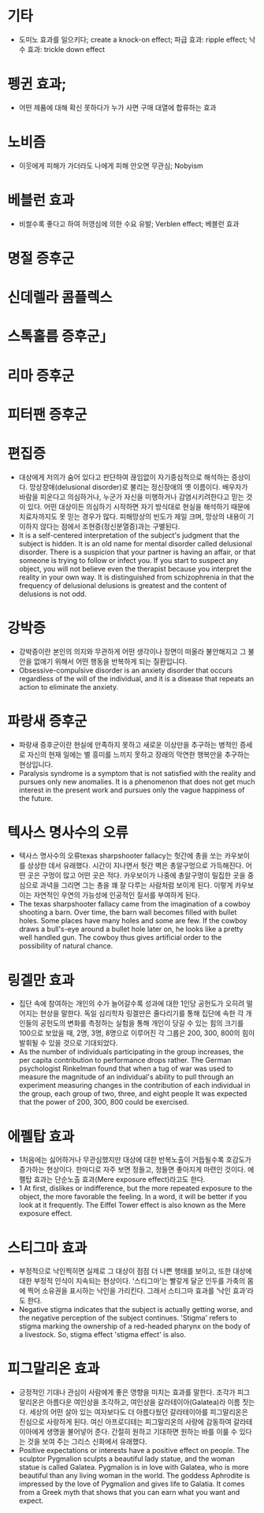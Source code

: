 # 기타
* 도미노 효과를 일으키다; create a knock-on effect; 파급 효과: ripple effect; 낙수 효과: trickle down effect

# 펭귄 효과;
* 어떤 제품에 대해 확신 못하다가 누가 사면 구매 대열에 합류하는 효과

# 노비즘
* 이웃에게 피해가 가더라도 나에게 피해 안오면 무관심; Nobyism

# 베블런 효과
* 비쌀수록 좋다고 하여 허영심에 의한 수요 유발; Verblen effect; 베블런 효과

# 명절 증후군

# 신데렐라 콤플렉스

# 스톡홀름 증후군」 

# 리마 증후군

# 피터팬 증후군

# 편집증
* 대상에게 저의가 숨어 있다고 판단하여 끊임없이 자기중심적으로 해석하는 증상이다.
망상장애(delusional disorder)로 불리는 정신장애의 옛 이름이다. 배우자가 바람을 피운다고 의심하거나, 누군가 자신을 미행하거나 감염시키려한다고 믿는 것이 있다. 어떤 대상이든 의심하기 시작하면 자기 방식대로 현실을 해석하기 때문에 치료자까지도 못 믿는 경우가 많다.
피해망상의 빈도가 제일 크며, 망상의 내용이 기이하지 않다는 점에서 조현증(정신분열증)과는 구별된다.
* It is a self-centered interpretation of the subject's judgment that the subject is hidden.
It is an old name for mental disorder called delusional disorder. There is a suspicion that your partner is having an affair, or that someone is trying to follow or infect you. If you start to suspect any object, you will not believe even the therapist because you interpret the reality in your own way.
It is distinguished from schizophrenia in that the frequency of delusional delusions is greatest and the content of delusions is not odd.

# 강박증
* 강박증이란 본인의 의지와 무관하게 어떤 생각이나 장면이 떠올라 불안해지고 그 불안을 없애기 위해서 어떤 행동을 반복하게 되는 질환입니다. 
* Obsessive-compulsive disorder is an anxiety disorder that occurs regardless of the will of the individual, and it is a disease that repeats an action to eliminate the anxiety.

# 파랑새 증후군
* 파랑새 증후군이란 현실에 만족하지 못하고 새로운 이상만을 추구하는 병적인 증세로 자신의 현재 일에는 별 흥미를 느끼지 못하고 장래의 막연한 행복만을 추구하는 현상입니다. 
* Paralysis syndrome is a symptom that is not satisfied with the reality and pursues only new anomalies. It is a phenomenon that does not get much interest in the present work and pursues only the vague happiness of the future.

# 텍사스 명사수의 오류
* 텍사스 명사수의 오류texas sharpshooter fallacy는 헛간에 총을 쏘는 카우보이를 상상한 데서 유래했다.
시간이 지나면서 헛간 벽은 총알구멍으로 가득해진다. 어떤 곳은 구멍이 많고 어떤 곳은 적다.
카우보이가 나중에 총알구멍이 밀집한 곳을 중심으로 과녁을 그리면 그는 총을 꽤 잘 다루는 사람처럼 보이게 된다. 이렇게 카우보이는 자연적인 우연의 가능성에 인공적인 질서를 부여하게 된다.
* The texas sharpshooter fallacy came from the imagination of a cowboy shooting a barn.
Over time, the barn wall becomes filled with bullet holes. Some places have many holes and some are few. If the cowboy draws a bull's-eye around a bullet hole later on, he looks like a pretty well handled gun. The cowboy thus gives artificial order to the possibility of natural chance.

# 링겔만 효과
* 집단 속에 참여하는 개인의 수가 늘어갈수록 성과에 대한 1인당 공헌도가 오히려 떨어지는 현상을 말한다. 독일 심리학자 링겔만은 줄다리기를 통해 집단에 속한 각 개인들의 공헌도의 변화를 측정하는 실험을 통해 개인이 당길 수 있는 힘의 크기를 100으로 보았을 때, 2명, 3명, 8명으로 이루어진 각 그룹은 200, 300, 800의 힘이 발휘될 수 있을 것으로 기대되었다.
* As the number of individuals participating in the group increases, the per capita contribution to performance drops rather. The German psychologist Rinkelman found that when a tug of war was used to measure the magnitude of an individual's ability to pull through an experiment measuring changes in the contribution of each individual in the group, each group of two, three, and eight people It was expected that the power of 200, 300, 800 could be exercised.

# 에펠탑 효과
* 1처음에는 싫어하거나 무관심했지만 대상에 대한 반복노출이 거듭될수록 호감도가 증가하는 현상이다.
한마디로 자주 보면 정들고, 정들면 좋아지게 마련인 것이다. 에펠탑 효과는 단순노출 효과(Mere exposure effect)라고도 한다.
* 1 At first, dislikes or indifference, but the more repeated exposure to the object, the more favorable the feeling.
In a word, it will be better if you look at it frequently. The Eiffel Tower effect is also known as the Mere exposure effect.

# 스티그마 효과
* 부정적으로 낙인찍히면 실제로 그 대상이 점점 더 나쁜 행태를 보이고, 또한 대상에 대한 부정적 인식이 지속되는 현상이다. ‘스티그마’는 빨갛게 달군 인두를 가축의 몸에 찍어 소유권을 표시하는 낙인을 가리킨다. 그래서 스티그마 효과를 ‘낙인 효과’라도 한다.
* Negative stigma indicates that the subject is actually getting worse, and the negative perception of the subject continues. 'Stigma' refers to stigma marking the ownership of a red-headed pharynx on the body of a livestock. So, stigma effect 'stigma effect' is also.

# 피그말리온 효과
* 긍정적인 기대나 관심이 사람에게 좋은 영향을 미치는 효과를 말한다. 조각가 피그말리온은 아름다운 여인상을 조각하고, 여인상을 갈라테이아(Galatea)라 이름 짓는다. 세상의 어떤 살아 있는 여자보다도 더 아름다웠던 갈라테이아를 피그말리온은 진심으로 사랑하게 된다. 여신 아프로디테는 피그말리온의 사랑에 감동하여 갈라테이아에게 생명을 불어넣어 준다. 간절히 원하고 기대하면 원하는 바를 이룰 수 있다는 것을 보여 주는 그리스 신화에서 유래했다.
* Positive expectations or interests have a positive effect on people. The sculptor Pygmalion sculpts a beautiful lady statue, and the woman statue is called Galatea. Pygmalion is in love with Galatea, who is more beautiful than any living woman in the world. The goddess Aphrodite is impressed by the love of Pygmalion and gives life to Galatia. It comes from a Greek myth that shows that you can earn what you want and expect.